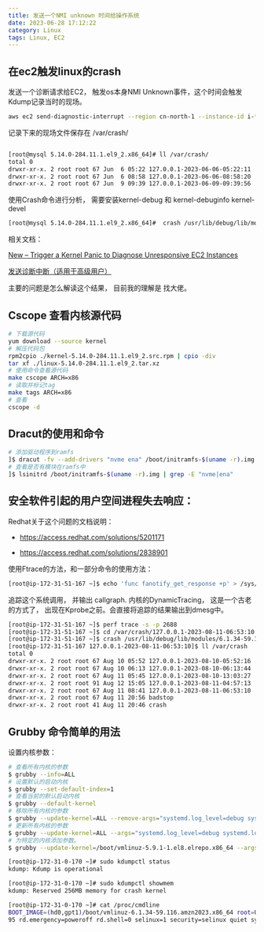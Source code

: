 ```yaml
---
title: 发送一个NMI unknown 时间给操作系统
date: 2023-06-28 17:12:22
category: Linux
tags: Linux, EC2 
---
```


## 在ec2触发linux的crash

发送一个诊断请求给EC2， 触发os本身NMI Unknown事件，这个时间会触发Kdump记录当时的现场。

```bash
aws ec2 send-diagnostic-interrupt --region cn-north-1 --instance-id i-********************
```

记录下来的现场文件保存在 /var/crash/ 

```bash

[root@mysql 5.14.0-284.11.1.el9_2.x86_64]# ll /var/crash/
total 0
drwxr-xr-x. 2 root root 67 Jun  6 05:22 127.0.0.1-2023-06-06-05:22:11
drwxr-xr-x. 2 root root 67 Jun  6 08:58 127.0.0.1-2023-06-06-08:58:20
drwxr-xr-x. 2 root root 67 Jun  9 09:39 127.0.0.1-2023-06-09-09:39:56

```

使用Crash命令进行分析， 需要安装kernel-debug 和 kernel-debuginfo kernel-devel

```bash
[root@mysql 5.14.0-284.11.1.el9_2.x86_64]#  crash /usr/lib/debug/lib/modules/5.14.0-284.11.1.el9_2.x86_64/vmlinux /var/crash/127.0.0.1-2023-06-09-09\:39\:56/vmcore
```

相关文档： 

[New – Trigger a Kernel Panic to Diagnose Unresponsive EC2 Instances](https://aws.amazon.com/blogs/aws/new-trigger-a-kernel-panic-to-diagnose-unresponsive-ec2-instances/)

[发送诊断中断（适用于高级用户）](https://docs.aws.amazon.com/zh_cn/AWSEC2/latest/UserGuide/diagnostic-interrupt.html)

主要的问题是怎么解读这个结果， 目前我的理解是 找大佬。

## Cscope 查看内核源代码

```bash
# 下载源代码
yum download --source kernel
# 解压代码包
rpm2cpio ./kernel-5.14.0-284.11.1.el9_2.src.rpm | cpio -div
tar xf ./linux-5.14.0-284.11.1.el9_2.tar.xz
# 使用命令查看源代码
make cscope ARCH=x86
# 读取并标记tag
make tags ARCH=x86
# 查看
cscope -d
```

## Dracut的使用和命令

```bash
# 添加驱动程序到ramfs
]$ dracut -fv --add-drivers "nvme ena" /boot/initramfs-$(uname -r).img $(uname -r)
# 查看是否有模块在ramfs中
]$ lsinitrd /boot/initramfs-$(uname -r).img | grep -E "nvme|ena"
```

## 安全软件引起的用户空间进程失去响应：

Redhat关于这个问题的文档说明： 

- https://access.redhat.com/solutions/5201171

- https://access.redhat.com/solutions/2838901

使用Ftrace的方法，和一部分命令的使用方法： 

```bash
[root@ip-172-31-51-167 ~]$ echo 'func fanotify_get_response +p' > /sys/kernel/debug/dynamic_debug/control
```

追踪这个系统调用， 并输出 callgraph.
内核的DynamicTracing， 这是一个古老的方式了， 出现在Kprobe之前。会直接将追踪的结果输出到dmesg中。 

```bash
[root@ip-172-31-51-167 ~]$ perf trace -s -p 2688
[root@ip-172-31-51-167 ~]$ cd /var/crash/127.0.0.1-2023-08-11-06:53:10
[root@ip-172-31-51-167 ~]$ crash /usr/lib/debug/lib/modules/6.1.34-59.116.amzn2023.x86_64/vmlinux  vmcore
[root@ip-172-31-51-167 127.0.0.1-2023-08-11-06:53:10]$ ll /var/crash
total 0
drwxr-xr-x. 2 root root 67 Aug 10 05:52 127.0.0.1-2023-08-10-05:52:16
drwxr-xr-x. 2 root root 67 Aug 10 06:13 127.0.0.1-2023-08-10-06:13:44
drwxr-xr-x. 2 root root 67 Aug 11 05:45 127.0.0.1-2023-08-10-13:03:27
drwxr-xr-x. 2 root root 91 Aug 12 15:05 127.0.0.1-2023-08-11-04:57:13
drwxr-xr-x. 2 root root 67 Aug 11 08:41 127.0.0.1-2023-08-11-06:53:10
drwxr-xr-x. 2 root root 67 Aug 11 20:56 badstop
drwxr-xr-x. 2 root root 41 Aug 11 20:46 crash
```

## Grubby 命令简单的用法

设置内核参数： 

```bash
# 查看所有内核的参数
$ grubby --info=ALL
# 设置默认的启动内核
$ grubby --set-default-index=1
# 查看当前的默认启动内核
$ grubby --default-kernel
# 移除所有内核的参数
$ grubby --update-kernel=ALL --remove-args="systemd.log_level=debug systemd.log_target=kmsg log_buf_len=1M loglevel=8 crashkernel=512M"
# 更新所有内核的参数
$ grubby --update-kernel=ALL --args="systemd.log_level=debug systemd.log_target=kmsg log_buf_len=1M loglevel=8 crashkernel=512M"
# 为特定的内核添加参数。
$ grubby --update-kernel=/boot/vmlinuz-5.9.1-1.el8.elrepo.x86_64 --args=“systemd.log_level=debug systemd.log_target=kmsg log_buf_len=1M loglevel=8 crashkernel=512M”

[root@ip-172-31-0-170 ~]# sudo kdumpctl status
kdump: Kdump is operational

[root@ip-172-31-0-170 ~]# sudo kdumpctl showmem
kdump: Reserved 256MB memory for crash kernel

[root@ip-172-31-0-170 ~]# cat /proc/cmdline
BOOT_IMAGE=(hd0,gpt1)/boot/vmlinuz-6.1.34-59.116.amzn2023.x86_64 root=UUID=483d7075-a0f8-4ba8-a951-a668fa079cac ro console=tty0 console=ttyS0,115200n8 nvme_core.io_timeout=42949672
95 rd.emergency=poweroff rd.shell=0 selinux=1 security=selinux quiet systemd.log_level=debug systemd.log_target=kmsg log_buf_len=1M loglevel=8 crashkernel=512M

```

